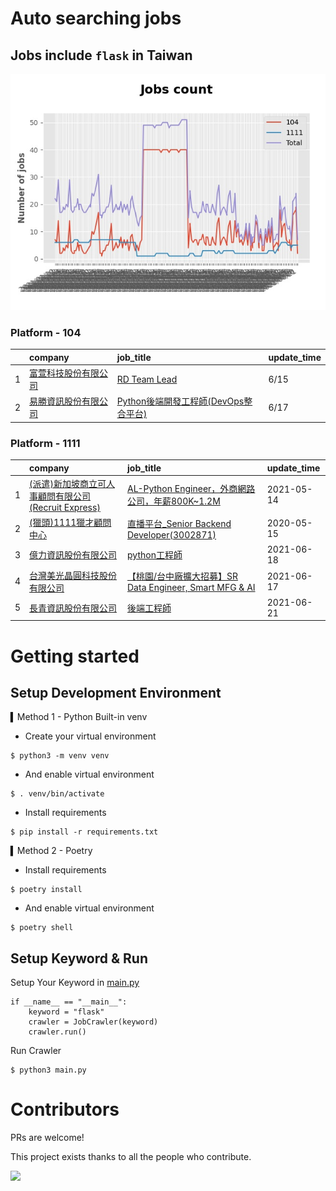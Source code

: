 # Auto searching jobs

## Jobs include `flask` in Taiwan 

 ![image](./doc/plot_img.jpg)


### Platform - 104


|    | company                                                                              | job_title                                                                                  | update_time   |
|---:|:-------------------------------------------------------------------------------------|:-------------------------------------------------------------------------------------------|:--------------|
|  1 | [富萱科技股份有限公司](https://www.104.com.tw/company/1a2x6bkf9i?jobsource=jolist_a_relevance) | [RD Team Lead](https://www.104.com.tw/job/771a6?jobsource=jolist_a_relevance)              | 6/15          |
|  2 | [易勝資訊股份有限公司](https://www.104.com.tw/company/1a2x6bj8og?jobsource=jolist_a_relevance) | [Python後端開發工程師(DevOps整合平台)](https://www.104.com.tw/job/7asvo?jobsource=jolist_a_relevance) | 6/17          |

### Platform - 1111


|    | company                                                                      | job_title                                                                             | update_time   |
|---:|:-----------------------------------------------------------------------------|:--------------------------------------------------------------------------------------|:--------------|
|  1 | [(派遣)新加坡商立可人事顧問有限公司(Recruit Express)](https://www.1111.com.tw/corp/9992537/) | [AL-Python Engineer，外商網路公司，年薪800K~1.2M](https://www.1111.com.tw/job/91212698/)        | 2021-05-14    |
|  2 | [(獵頭)1111獵才顧問中心](https://www.1111.com.tw/corp/69647966/)                     | [直播平台_Senior Backend Developer(3002871)](https://www.1111.com.tw/job/85960420/)       | 2020-05-15    |
|  3 | [億力資訊股份有限公司](https://www.1111.com.tw/corp/54937860/)                         | [python工程師](https://www.1111.com.tw/job/97374762/)                                    | 2021-06-18    |
|  4 | [台灣美光晶圓科技股份有限公司](https://www.1111.com.tw/corp/9622349/)                      | [【桃園/台中廠擴大招募】SR Data Engineer, Smart MFG & AI](https://www.1111.com.tw/job/97430508/) | 2021-06-17    |
|  5 | [長青資訊股份有限公司](https://www.1111.com.tw/corp/71694811/)                         | [後端工程師](https://www.1111.com.tw/job/85012186/)                                        | 2021-06-21    |



# Getting started
## Setup Development Environment
▍Method 1 - Python Built-in venv

- Create your virtual environment
```
$ python3 -m venv venv
```
- And enable virtual environment
```
$ . venv/bin/activate
```
- Install requirements
```
$ pip install -r requirements.txt 
```

▍Method 2 - Poetry
- Install requirements
```
$ poetry install
```
- And enable virtual environment
```
$ poetry shell
```

## Setup Keyword & Run

Setup Your Keyword in [main.py](./main.py#L88)
```
if __name__ == "__main__":
    keyword = "flask"
    crawler = JobCrawler(keyword)
    crawler.run()
```

Run Crawler
```
$ python3 main.py
```

# Contributors
PRs are welcome!

This project exists thanks to all the people who contribute.

<a href="https://github.com/hsuanchi/auto-search-flask-job/graphs/contributors">
  <img src="https://contrib.rocks/image?repo=hsuanchi/auto-search-flask-job"/>
</a>
